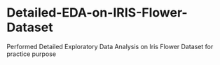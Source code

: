 # Detailed-EDA-on-IRIS-Flower-Dataset
Performed Detailed Exploratory Data Analysis on Iris Flower Dataset for practice purpose
